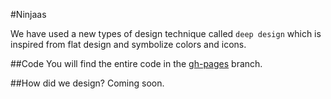 #Ninjaas

We have used a new types of design technique called `deep design` which is inspired from flat design and symbolize colors and icons.


##Code
You will find the entire code in the [gh-pages](../../tree/gh-pages) branch.

##How did we design?
Coming soon.
